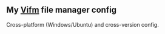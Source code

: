 ## My [Vifm](https://vifm.info/) file manager config
Cross-platform (Windows/Ubuntu) and cross-version config.
